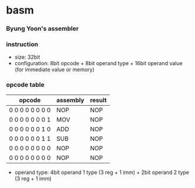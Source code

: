 basm
=

### Byung Yoon's assembler

### instruction 
- size: 32bit
- configuration: 8bit opcode + 8bit operand type + 16bit operand value (for immediate value or memory)

### opcode table

| opcode          | assembly | result |
|-----------------|----------|--------|
| 0 0 0 0 0 0 0 0 | NOP      | NOP    |
| 0 0 0 0 0 0 0 1 | MOV      | NOP    |
| 0 0 0 0 0 0 1 0 | ADD      | NOP    |
| 0 0 0 0 0 0 1 1 | SUB      | NOP    |
| 0 0 0 0 0 0 0 0 | NOP      | NOP    |
| 0 0 0 0 0 0 0 0 | NOP      | NOP    |

- operand type: 4bit operand 1 type (3 reg + 1 imm) + 2bit operand 2 type (3 reg + 1 imm)
